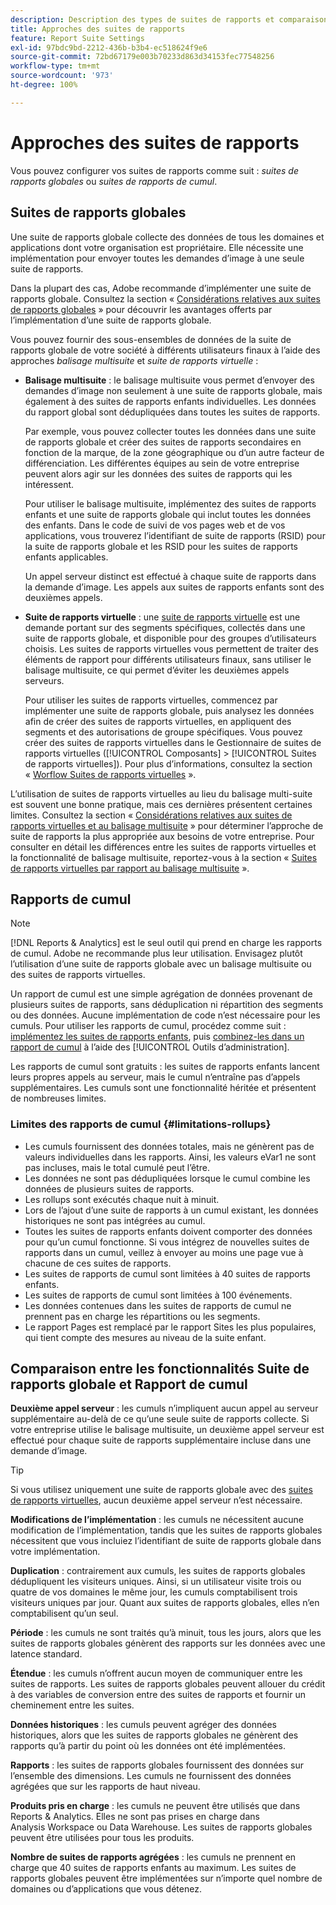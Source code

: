 ```yaml
---
description: Description des types de suites de rapports et comparaison des suites de rapports globales et des suites de rapports de cumul.
title: Approches des suites de rapports
feature: Report Suite Settings
exl-id: 97bdc9bd-2212-436b-b3b4-ec518624f9e6
source-git-commit: 72bd67179e003b70233d863d34153fec77548256
workflow-type: tm+mt
source-wordcount: '973'
ht-degree: 100%

---
```


# Approches des suites de rapports

<!-- change filename since page name changed? -->

Vous pouvez configurer vos suites de rapports comme suit : *suites de rapports globales* ou *suites de rapports de cumul*.

## Suites de rapports globales

Une suite de rapports globale collecte des données de tous les domaines et applications dont votre organisation est propriétaire. Elle nécessite une implémentation pour envoyer toutes les demandes d’image à une seule suite de rapports.

Dans la plupart des cas, Adobe recommande dʼimplémenter une suite de rapports globale. Consultez la section « [Considérations relatives aux suites de rapports globales](https://experienceleague.adobe.com/docs/analytics/implementation/prepare/global-rs.html?lang=fr) » pour découvrir les avantages offerts par lʼimplémentation d’une suite de rapports globale.

Vous pouvez fournir des sous-ensembles de données de la suite de rapports globale de votre société à différents utilisateurs finaux à l’aide des approches *balisage multisuite* et *suite de rapports virtuelle* :

* **Balisage multisuite** : le balisage multisuite vous permet d’envoyer des demandes d’image non seulement à une suite de rapports globale, mais également à des suites de rapports enfants individuelles. Les données du rapport global sont dédupliquées dans toutes les suites de rapports.

   Par exemple, vous pouvez collecter toutes les données dans une suite de rapports globale et créer des suites de rapports secondaires en fonction de la marque, de la zone géographique ou d’un autre facteur de différenciation. Les différentes équipes au sein de votre entreprise peuvent alors agir sur les données des suites de rapports qui les intéressent.

   Pour utiliser le balisage multisuite, implémentez des suites de rapports enfants et une suite de rapports globale qui inclut toutes les données des enfants. Dans le code de suivi de vos pages web et de vos applications, vous trouverez l’identifiant de suite de rapports (RSID) pour la suite de rapports globale et les RSID pour les suites de rapports enfants applicables.<!-- Wording/be more specific? And include any links? -->

   Un appel serveur distinct est effectué à chaque suite de rapports dans la demande d’image. Les appels aux suites de rapports enfants sont des deuxièmes appels.

* **Suite de rapports virtuelle** : une [suite de rapports virtuelle](/help/components/vrs/vrs-about.md) est une demande portant sur des segments spécifiques, collectés dans une suite de rapports globale, et disponible pour des groupes d’utilisateurs choisis. Les suites de rapports virtuelles vous permettent de traiter des éléments de rapport pour différents utilisateurs finaux, sans utiliser le balisage multisuite, ce qui permet d’éviter les deuxièmes appels serveurs.

   Pour utiliser les suites de rapports virtuelles, commencez par implémenter une suite de rapports globale, puis analysez les données afin de créer des suites de rapports virtuelles, en appliquent des segments et des autorisations de groupe spécifiques. Vous pouvez créer des suites de rapports virtuelles dans le Gestionnaire de suites de rapports virtuelles ([!UICONTROL Composants] > [!UICONTROL Suites de rapports virtuelles]). Pour plus dʼinformations, consultez la section « [Worflow Suites de rapports virtuelles](/help/components/vrs/c-workflow-vrs/vrs-workflow.md) ».

L’utilisation de suites de rapports virtuelles au lieu du balisage multi-suite est souvent une bonne pratique, mais ces dernières présentent certaines limites. Consultez la section « [Considérations relatives aux suites de rapports virtuelles et au balisage multisuite](/help/components/vrs/vrs-considerations.md) » pour déterminer l’approche de suite de rapports la plus appropriée aux besoins de votre entreprise. Pour consulter en détail les différences entre les suites de rapports virtuelles et la fonctionnalité de balisage multisuite, reportez-vous à la section « [Suites de rapports virtuelles par rapport au balisage multisuite](/help/components/vrs/vrs-about.md#section_317E4D21CCD74BC38166D2F57D214F78) ».

## Rapports de cumul

>[!NOTE]
>
>[!DNL Reports & Analytics] est le seul outil qui prend en charge les rapports de cumul. Adobe ne recommande plus leur utilisation. Envisagez plutôt lʼutilisation dʼune suite de rapports globale avec un balisage multisuite ou des suites de rapports virtuelles.

Un rapport de cumul est une simple agrégation de données provenant de plusieurs suites de rapports, sans déduplication ni répartition des segments ou des données. Aucune implémentation de code nʼest nécessaire pour les cumuls. Pour utiliser les rapports de cumul, procédez comme suit : [implémentez les suites de rapports enfants](/help/admin/c-manage-report-suites/c-new-report-suite/t-create-a-report-suite.md), puis [combinez-les dans un rapport de cumul](/help/admin/c-manage-report-suites/t-rollups.md) à lʼaide des [!UICONTROL Outils d’administration].

Les rapports de cumul sont gratuits : les suites de rapports enfants lancent leurs propres appels au serveur, mais le cumul n’entraîne pas d’appels supplémentaires. Les cumuls sont une fonctionnalité héritée et présentent de nombreuses limites.

### Limites des rapports de cumul {#limitations-rollups}

* Les cumuls fournissent des données totales, mais ne génèrent pas de valeurs individuelles dans les rapports. Ainsi, les valeurs eVar1 ne sont pas incluses, mais le total cumulé peut l’être.
* Les données ne sont pas dédupliquées lorsque le cumul combine les données de plusieurs suites de rapports.
* Les rollups sont exécutés chaque nuit à minuit.
* Lors de l’ajout d’une suite de rapports à un cumul existant, les données historiques ne sont pas intégrées au cumul.
* Toutes les suites de rapports enfants doivent comporter des données pour qu’un cumul fonctionne. Si vous intégrez de nouvelles suites de rapports dans un cumul, veillez à envoyer au moins une page vue à chacune de ces suites de rapports.
* Les suites de rapports de cumul sont limitées à 40 suites de rapports enfants.
* Les suites de rapports de cumul sont limitées à 100 événements.
* Les données contenues dans les suites de rapports de cumul ne prennent pas en charge les répartitions ou les segments.
* Le rapport Pages est remplacé par le rapport Sites les plus populaires, qui tient compte des mesures au niveau de la suite enfant.

## Comparaison entre les fonctionnalités Suite de rapports globale et Rapport de cumul

**Deuxième appel serveur** : les cumuls n’impliquent aucun appel au serveur supplémentaire au-delà de ce qu’une seule suite de rapports collecte. Si votre entreprise utilise le balisage multisuite, un deuxième appel serveur est effectué pour chaque suite de rapports supplémentaire incluse dans une demande d’image.

>[!TIP]
>
>Si vous utilisez uniquement une suite de rapports globale avec des [suites de rapports virtuelles](/help/components/vrs/vrs-considerations.md), aucun deuxième appel serveur n’est nécessaire.

**Modifications de l’implémentation** : les cumuls ne nécessitent aucune modification de l’implémentation, tandis que les suites de rapports globales nécessitent que vous incluiez l’identifiant de suite de rapports globale dans votre implémentation.

**Duplication** : contrairement aux cumuls, les suites de rapports globales dédupliquent les visiteurs uniques. Ainsi, si un utilisateur visite trois ou quatre de vos domaines le même jour, les cumuls comptabilisent trois visiteurs uniques par jour. Quant aux suites de rapports globales, elles n’en comptabilisent qu’un seul.

**Période** : les cumuls ne sont traités qu’à minuit, tous les jours, alors que les suites de rapports globales génèrent des rapports sur les données avec une latence standard.

**Étendue** : les cumuls n’offrent aucun moyen de communiquer entre les suites de rapports. Les suites de rapports globales peuvent allouer du crédit à des variables de conversion entre des suites de rapports et fournir un cheminement entre les suites.

**Données historiques** : les cumuls peuvent agréger des données historiques, alors que les suites de rapports globales ne génèrent des rapports qu’à partir du point où les données ont été implémentées.

**Rapports** : les suites de rapports globales fournissent des données sur l’ensemble des dimensions. Les cumuls ne fournissent des données agrégées que sur les rapports de haut niveau.

**Produits pris en charge** : les cumuls ne peuvent être utilisés que dans Reports &amp; Analytics. Elles ne sont pas prises en charge dans Analysis Workspace ou Data Warehouse. Les suites de rapports globales peuvent être utilisées pour tous les produits.

**Nombre de suites de rapports agrégées** : les cumuls ne prennent en charge que 40 suites de rapports enfants au maximum. Les suites de rapports globales peuvent être implémentées sur n’importe quel nombre de domaines ou d’applications que vous détenez.

